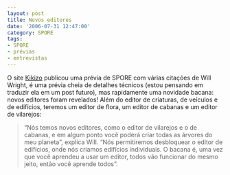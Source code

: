 ```yaml
---
layout: post
title: Novos editores
date: '2006-07-31 12:47:00'
category: SPORE
tags:
- SPORE
- prévias
- entrevistas
---
```

O site [Kikizo](http://games.kikizo.com/news/200607/141_p1.asp) publicou uma prévia de SPORE com várias citações de Will Wright, é uma prévia cheia de detalhes técnicos (estou pensando em traduzir ela em um post futuro), mas rapidamente uma novidade bacana: novos editores foram revelados! Além do editor de criaturas, de veículos e de edifícios, teremos um editor de flora, um editor de cabanas e um editor de vilarejos:

> “Nós temos novos editores, como o editor de vilarejos e o de cabanas, e em algum ponto você poderá criar todas as árvores do meu planeta”, explica Will. “Nós permitiremos desbloquear o editor de edifícios, onde nós criamos edifícios individuais. O bacana é, uma vez que você aprendeu a usar um editor, todos vão funcionar do mesmo jeito, então você aprende todos”.
